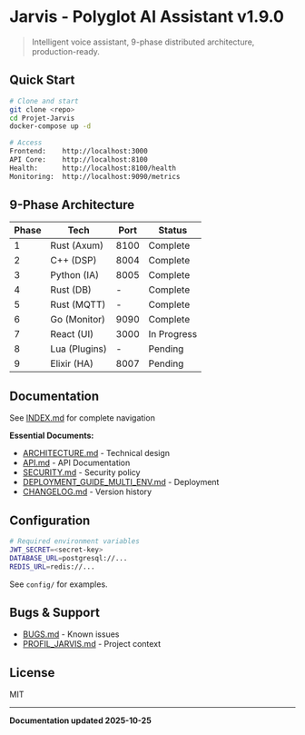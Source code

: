 # Jarvis - Polyglot AI Assistant v1.9.0

> Intelligent voice assistant, 9-phase distributed architecture, production-ready.

## Quick Start

```bash
# Clone and start
git clone <repo>
cd Projet-Jarvis
docker-compose up -d

# Access
Frontend:    http://localhost:3000
API Core:    http://localhost:8100
Health:      http://localhost:8100/health
Monitoring:  http://localhost:9090/metrics
```

## 9-Phase Architecture

| Phase | Tech | Port | Status |
|-------|------|------|--------|
| 1 | Rust (Axum) | 8100 | Complete |
| 2 | C++ (DSP) | 8004 | Complete |
| 3 | Python (IA) | 8005 | Complete |
| 4 | Rust (DB) | - | Complete |
| 5 | Rust (MQTT) | - | Complete |
| 6 | Go (Monitor) | 9090 | Complete |
| 7 | React (UI) | 3000 | In Progress |
| 8 | Lua (Plugins) | - | Pending |
| 9 | Elixir (HA) | 8007 | Pending |

## Documentation

See [INDEX.md](INDEX.md) for complete navigation

**Essential Documents:**
- [ARCHITECTURE.md](ARCHITECTURE.md) - Technical design
- [API.md](API.md) - API Documentation
- [SECURITY.md](SECURITY.md) - Security policy
- [DEPLOYMENT_GUIDE_MULTI_ENV.md](DEPLOYMENT_GUIDE_MULTI_ENV.md) - Deployment
- [CHANGELOG.md](CHANGELOG.md) - Version history

## Configuration

```bash
# Required environment variables
JWT_SECRET=<secret-key>
DATABASE_URL=postgresql://...
REDIS_URL=redis://...
```

See `config/` for examples.

## Bugs & Support

- [BUGS.md](BUGS.md) - Known issues
- [PROFIL_JARVIS.md](PROFIL_JARVIS.md) - Project context

## License

MIT

---

**Documentation updated 2025-10-25**
